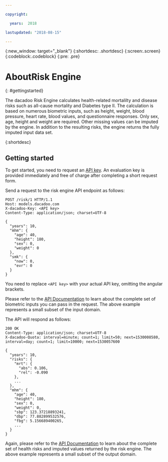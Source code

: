 ```yaml
---

copyright:

  years:  2018

lastupdated: "2018-08-15"

---
```


{:new_window: target="_blank"}
{:shortdesc: .shortdesc}
{:screen:.screen}
{:codeblock:.codeblock}
{:pre: .pre}

# AboutRisk Engine
{: #gettingstarted}

The dacadoo Risk Engine calculates health-related mortalilty and disease risks such as all-cause mortality and Diabetes type II. The calculation is based on numerous biometric inputs, such as height, weight, blood pressure, heart rate, blood values, and questionnaire responses. Only sex, age, height and weight are required. Other missing values can be imputed by the engine. In addition to the resulting risks, the engine returns the fully imputed input data set.

{:shortdesc}

## Getting started

To get started, you need to request an [API key](https://models.dacadoo.com/doc/key). An evaluation key is provided immediately and free of charge after completing a short request form.

Send a request to the risk engine API endpoint as follows:

```
POST /risk/1 HTTP/1.1
Host: models.dacadoo.com
X-dacadoo-Key: <API key>
Content-Type: application/json; charset=UTF-8

{
  "years": 10,
  "mhm": {
    "age": 40,
    "height": 180,
    "sex": 0,
    "weight": 0
  },
  "smk": {
    "now": 0,
    "evr": 0
  }
}
```

You need to replace `<API key>` with your actual API key, omitting the angular brackets.

Please refer to the [API Documentation](https://models.dacadoo.com/risk/) to learn about the complete set of biometric inputs you can pass in the request. The above example represents a small subset of the input domain.

The API will respond as follows:

```
200 OK
Content-Type: application/json; charset=UTF-8
X-dacadoo-Quota: interval=minute; count=1; limit=50; next=1530008580, interval=day; count=1; limit=10000; next=1530057600

{
  "years": 10,
  "risks": {
    "mrt": {
      "abs": 0.106,
      "rel": -0.090
    },
    ...
  },
  "mhm": {
    "age": 40,
    "height": 180,
    "sex": 0,
    "weight": 0,
    "sbp": 123.37218893241,
    "dbp": 77.882899532576,
    "fbg": 5.156689400265,
    ...
  }
}
```

Again, please refer to the [API Documentation](https://models.dacadoo.com/risk/) to learn about the complete set of health risks and imputed values returned by the risk engine. The above example represents a small subset of the output domain.

